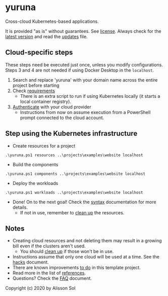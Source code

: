 # yuruna

Cross-cloud Kubernetes-based applications.

It is provided "as is" without guarantees. See [license](LICENSE.md). Always check for the [latest version](https://bit.ly/asol-yrn) and read the [updates](docs/updates.md) file.

## Cloud-specific steps

These steps need be executed just once, unless you modify configurations. Steps 3 and 4 are not needed if using Docker Desktop in the `localhost`.

1. Search and replace 'yuruna' with your domain name across the entire project before starting
2. Check [requirements](docs/requirements.md)
   - There is an extra script to run if using Kubernetes locally (it starts a local container registry).
3. [Authenticate](docs/authenticate.md) with your cloud provider
   - Instructions from now on assume execution from a PowerShell prompt connected to the cloud account.

## Step using the Kubernetes infrastructure

- Create resources for a project

```shell
.\yuruna.ps1 resources ..\projects\examples\website localhost
```

- Build the components

```shell
.\yuruna.ps1 components ..\projects\examples\website localhost
```

- Deploy the  workloads

```shell
.\yuruna.ps1 workloads ..\projects\examples\website localhost
```

- Done! On to the next goal! Check the [syntax](docs/yuruna.md) documentation for more details.
  - If not in use, remember to [clean up](docs/cleanup.md) the resources.

## Notes

- Creating cloud resources and not deleting them may result in a growing bill even if the clusters aren't used.
  - You should [clean up](docs/cleanup.md) if those won't be in use.
- Instructions assume that only one cloud will be used at a time. See the [hacks](docs/hacks.md) document.
- There are known improvements [to do](docs/todo.md) in this template project.
- Read more in the list of [references](docs/references.md).
- Questions? Check the [FAQ](docs/faq.md) document.

Copyright (c) 2020 by Alisson Sol
